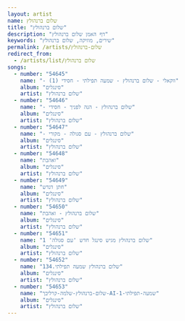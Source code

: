 ```yaml
---
layout: artist
name: שלום ברנהולץ
title: "שלום ברנהולץ"
description: "דף האמן שלום ברנהולץ"
keywords: "שירים, מוזיקה, שלום ברנהולץ"
permalink: /artists/שלום-ברנהולץ
redirect_from:
  - /artists/list/שלום ברנהולץ
songs:
  - number: "54645"
    name: "- ווקאלי - שלום ברנהולץ - שמעה תפילתי - חסידי (1)"
    album: "סינגלים"
    artist: "שלום ברנהולץ"
  - number: "54646"
    name: "- שלום ברנהולץ - הנה לפניך - חסידי"
    album: "סינגלים"
    artist: "שלום ברנהולץ"
  - number: "54647"
    name: "- שלום ברנהולץ - עם סגולה - מקורי"
    album: "סינגלים"
    artist: "שלום ברנהולץ"
  - number: "54648"
    name: "ואהבת"
    album: "סינגלים"
    artist: "שלום ברנהולץ"
  - number: "54649"
    name: "חתן דנדש"
    album: "סינגלים"
    artist: "שלום ברנהולץ"
  - number: "54650"
    name: "שלום ברנהולץ - ואהבת"
    album: "סינגלים"
    artist: "שלום ברנהולץ"
  - number: "54651"
    name: "שלום ברנהולץ מגיש סינגל חדש 'עם סגולה' 1"
    album: "סינגלים"
    artist: "שלום ברנהולץ"
  - number: "54652"
    name: "שלום ברנהולץ שמעה תפילתי.134"
    album: "סינגלים"
    artist: "שלום ברנהולץ"
  - number: "54653"
    name: "שלום-ברנהולץ-שלמה-קרליבך-AI-שמעה-תפילתי-1"
    album: "סינגלים"
    artist: "שלום ברנהולץ"
---
```

